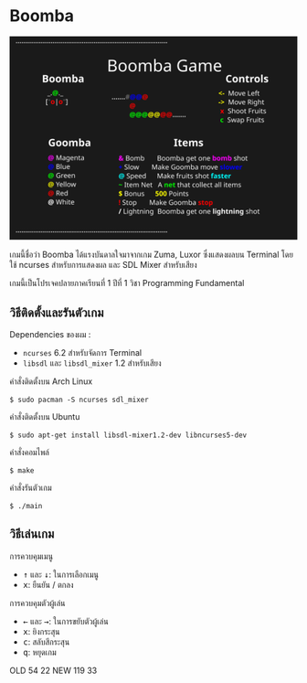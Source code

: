 # Boomba

![Boomba Game Infographic](infographic/infographic.svg "Boomba Game")

เกมนี้ชื่อว่า Boomba ได้แรงบันดาลใจมาจากเกม Zuma, Luxor ซึ่งแสดงผลบน Terminal โดยใช้ ncurses สำหรับการแสดงผล และ SDL Mixer สำหรับเสียง

เกมนี้เป็นโปรเจคปลายภาคเรียนที่ 1 ปีที่ 1 วิชา Programming Fundamental

## วิธีติดตั้งและรันตัวเกม

Dependencies ของผม :

- `ncurses` 6.2 สำหรับจัดการ Terminal
- `libsdl` และ `libsdl_mixer` 1.2 สำหรับเสียง

คำสั่งติดตั้งบน Arch Linux

``` console
$ sudo pacman -S ncurses sdl_mixer
```

คำสั่งติดตั้งบน Ubuntu

``` console
$ sudo apt-get install libsdl-mixer1.2-dev libncurses5-dev
```

คำสั่งคอมไพล์

``` console
$ make
```

คำสั่งรันตัวเกม

``` console
$ ./main
```

## วิธีเล่นเกม

การควบคุมเมนู

- <kbd>↑</kbd> และ <kbd>↓</kbd>: ในการเลือกเมนู
- <kbd>x</kbd>: ยืนยัน / ตกลง
  
การควบคุมตัวผู้เล่น

- <kbd>←</kbd> และ <kbd>→</kbd>: ในการขยับตัวผู้เล่น
- <kbd>x</kbd>: ยิงกระสุน
- <kbd>c</kbd>: สลับสีกระสุน
- <kbd>q</kbd>: หยุดเกม


OLD 54 22
NEW 119 33